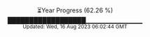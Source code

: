 <p align="center">
⏳Year Progress (62.26 %) <br>
██████████████████▁▁▁▁▁▁▁▁▁▁▁▁ <br>
<sub>Updated: Wed, 16 Aug 2023 06:02:44 GMT</sub>
</p>

